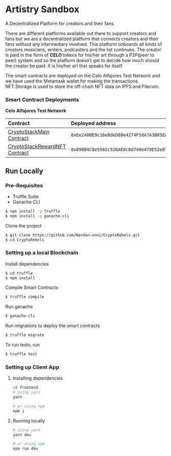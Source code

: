 # Artistry Sandbox
A Decentralized Platform for creators and their fans.

There are different platforms available out there to support creators and fans but we are a decentralized platform that connects creators and their fans without any intermediary involved. This platform onboards all kinds of creators musicians, writers, podcasters and the list continues. The creator is paid in the form of <strong>CELO </strong> tokens for his/her art through a P2P(peer to peer) system and so the platform doesn’t get to decide how much should the creator be paid. It is his/her art that speaks for itself.  


The smart contracts are deployed on the Celo Alfajores Test Network and we have used the Metamask wallet for making the transactions. NFT.Storage is used to store the off-chain NFT data on IPFS and Filecoin.

### Smart Contract Deployments

**Celo Alfajores Test Network**

| Contract                                                                                                                                       | Deployed address                             |
| :--------------------------------------------------------------------------------------------------------------------------------------------- | :------------------------------------------- |
| [CryptoStackMain Contract](https://alfajores-blockscout.celo-testnet.org/address/0xEe2408E9c16e0deD08e4274F5dA7A3B05EAC380d/transactions)      | `0xEe2408E9c16e0deD08e4274F5dA7A3B05EAC380d` |
| [CryptoStackRewardNFT Contract](https://alfajores-blockscout.celo-testnet.org/address/0x890B4C8e5582c528AE0c8d740e479E52e871a4a6/transactions) | `0x890B4C8e5582c528AE0c8d740e479E52e871a4a6` |

## Run Locally

### Pre-Requisites

- Truffle Suite
- Ganache CLI

```sh
$ npm install -g truffle
$ npm install -g ganache-cli
```

Clone the project

```sh
$ git clone https://github.com/Nandan-unni/CryptoRebels.git
$ cd CryptoRebels
```

### Setting up a local Blockchain

Install dependencies

```sh
$ cd truffle
$ npm install
```

Compile Smart Contracts

```sh
$ truffle compile
```

Run ganache

```sh
$ ganache-cli
```

Run migrations to deploy the smart contracts

```sh
$ truffle migrate
```

To run tests, run

```sh
$ truffle test
```

### Setting up Client App

1. Installing dependencies

   ```sh
   cd frontend
   # using yarn
   yarn

   # or using npm
   npm i
   ```

2. Running locally

   ```sh
   # using yarn
   yarn dev

   # or using npm
   npm run dev
   ```
